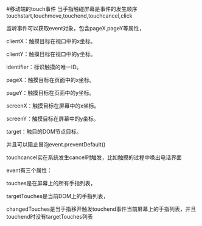 #移动端的touch事件
当手指触碰屏幕是事件的发生顺序touchstart,touchmove,touchend,touchcancel,click

监听事件可以获取event对象，包含pageX,pageY等属性，

clientX：触摸目标在视口中的x坐标。

clientY：触摸目标在视口中的y坐标。

identifier：标识触摸的唯一ID。

pageX：触摸目标在页面中的x坐标。

pageY：触摸目标在页面中的y坐标。

screenX：触摸目标在屏幕中的x坐标。

screenY：触摸目标在屏幕中的y坐标。

target：触目的DOM节点目标。

并且可以阻止冒泡event.preventDefault()

touchcancel实在系统发生cancel时触发，比如触摸的过程中唤出电话界面

event有三个属性：

touches是在屏幕上的所有手指列表，

targetTouches是当前DOM上的手指列表，

changedTouches是当手指移开触发touchend事件当前屏幕上的手指列表，并且touchend时没有targetTouches列表
